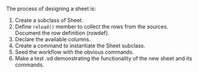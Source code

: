 
The process of designing a sheet is:

1. Create a subclass of Sheet.
2. Define `reload()` member to collect the rows from the sources.  Document the row definition (rowdef).
3. Declare the available columns.
4. Create a command to instantiate the Sheet subclass.
5. Seed the workflow with the obvious commands.
6. Make a test .vd demonstrating the functionality of the new sheet and its commands.

